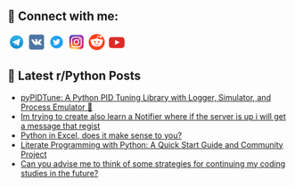 ## 🔎 Connect with me:
[<img src="https://github.com/bullbesh/bullbesh/blob/main/images/Telegram.png" width="32" height="32" />](https://t.me/bullbesh)
[<img src="https://github.com/bullbesh/bullbesh/blob/main/images/VK.png" width="32" height="32" />](https://vk.com/bullbesh)
[<img src="https://github.com/bullbesh/bullbesh/blob/main/images/Twitter.png" width="32" height="32" />](https://twitter.com/bullbesh1)
[<img src="https://github.com/bullbesh/bullbesh/blob/main/images/Instagram.png" width="32" height="32" />](https://www.instagram.com/bullbesh)
[<img src="https://github.com/bullbesh/bullbesh/blob/main/images/Reddit.png" width="32" height="32" />](https://www.reddit.com/user/bullbesh)
[<img src="https://github.com/bullbesh/bullbesh/blob/main/images/YouTube.png" width="32" height="32" />](https://www.youtube.com/channel/UCtfjRs6uzgq5mfm8S06WTcg)

## 📕 Latest r/Python Posts
<!-- BLOG-POST-LIST:START -->
- [pyPIDTune: A Python PID Tuning Library with Logger, Simulator, and Process Emulator 🎉](https://www.reddit.com/r/Python/comments/1fqmsio/pypidtune_a_python_pid_tuning_library_with_logger/)
- [Im trying to create also learn a Notifier where if the server is up i will get a message that regist](https://www.reddit.com/r/Python/comments/1fqmim3/im_trying_to_create_also_learn_a_notifier_where/)
- [Python in Excel, does it make sense to you?](https://www.reddit.com/r/Python/comments/1fqj9oj/python_in_excel_does_it_make_sense_to_you/)
- [Literate Programming with Python: A Quick Start Guide and Community Project](https://www.reddit.com/r/Python/comments/1fqj1my/literate_programming_with_python_a_quick_start/)
- [Can you advise me to think of some strategies for continuing my coding studies in the future?](https://www.reddit.com/r/Python/comments/1fqhsul/can_you_advise_me_to_think_of_some_strategies_for/)
<!-- BLOG-POST-LIST:END -->
